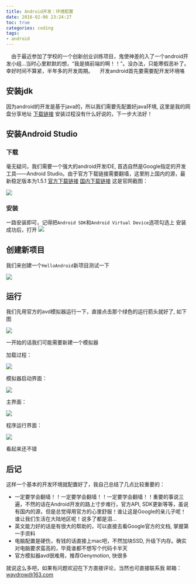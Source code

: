 ```yaml
---
title: Android开发：环境配置
date: 2016-02-06 23:24:27
toc: true
categories: coding
tags:
- android
---
```


&emsp;由于最近参加了学校的一个创新创业训练项目，鬼使神差的入了一个android开发小组...当时心里默默的想，“我是搞前端的啊！！”。没办法，只能寒假恶补了。幸好时间不算紧，半年多的开发周期。
&emsp;开发android首先要需要配开发环境咯
<!-- more -->
## 安装jdk
因为android的开发是基于java的，所以我们需要先配置好java环境, 这里是我的网盘分享地址
[下载链接](http://pan.baidu.com/s/1hrwHXzA)
安装过程没有什么好说的，下一步大法好！

## 安装Android Studio
### 下载
毫无疑问，我们需要一个强大的android开发IDE, 首选自然是Google指定的开发工具——Android Studio。由于官方下载链接需要翻墙，这里附上国内的源，最新稳定版本为1.5.1
[官方下载链接](https://developer.android.com/sdk/index.html)
[国内下载链接](http://pan.baidu.com/s/1nuhv3qp#path=%252F1.5.1)
这是官网截图：

![](https://raw.githubusercontent.com/Waydrow/PicGo/master/img/android-develop.png)
### 安装
一路安装即可，记得把`Android SDK`和`Android Virtual Device`选项勾选上
安装成功后，打开
![](https://raw.githubusercontent.com/Waydrow/PicGo/master/img/android-studio.png)

## 创建新项目
我们来创建一个`HelloAndroid`新项目测试一下

![](https://raw.githubusercontent.com/Waydrow/PicGo/master/img/android-first-test.png)

## 运行
我们先用官方的avd模拟器运行一下，直接点击那个绿色的运行箭头就好了, 如下图

![](https://raw.githubusercontent.com/Waydrow/PicGo/master/img/avd-test.png)


一开始的话我们可能需要新建一个模拟器

加载过程：

![](https://raw.githubusercontent.com/Waydrow/PicGo/master/img/loading.png)


模拟器启动界面：

![](https://raw.githubusercontent.com/Waydrow/PicGo/master/img/running.png)

主界面：

![](https://raw.githubusercontent.com/Waydrow/PicGo/master/img/view.png)

程序运行界面：

![](https://raw.githubusercontent.com/Waydrow/PicGo/master/img/hello-world.png)

看起来还不错

## 后记
这样一个基本的开发环境就配置好了，我自己总结了几点比较重要的：
- 一定要学会翻墙！！一定要学会翻墙！！一定要学会翻墙！！重要的事说三遍，不然的话在Android开发的路上寸步难行，官方API, SDK更新等等，虽说有国内的源，但是总觉得用官方的心里舒服！谁让这是Google的亲儿子呢！谁让我们生活在大陆地区呢！说多了都是泪...
- 英文能力好的话是有很大的帮助的，可以直接去看Google官方的文档, 掌握第一手资料
- 电脑配置是硬伤，有钱的话直接上mac吧，不然加块SSD, 升级下内存。确实对电脑要求蛮高的，毕竟谁都不想写个代码卡半天
- 官方模拟器avd很难用，推荐Genymotion, 快很多

就说这么多吧，如果有问题欢迎在下方直接评论，当然也可直接联系我
邮箱：<waydrow@163.com>